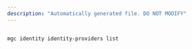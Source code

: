 ```yaml
---
description: "Automatically generated file. DO NOT MODIFY"
---
```


```bash

mgc identity identity-providers list

```